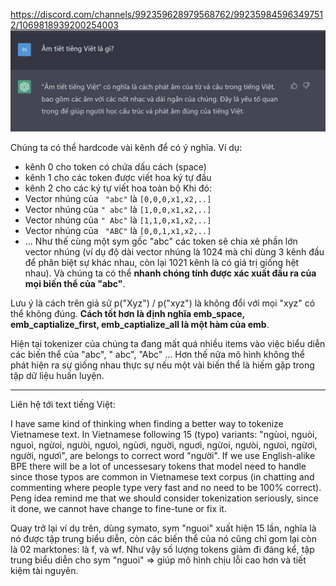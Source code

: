https://discord.com/channels/992359628979568762/992359845963497512/1069818939200254003  
![](files/tknz-00.jpg)

Chúng ta có thể hardcode vài kênh để có ý nghĩa. Ví dụ:
- kênh 0 cho token có chứa dấu cách (space)
- kênh 1 cho các token được viết hoa ký tự đầu
- kênh 2 cho các ký tự viết hoa toàn bộ
Khi đó:
- Vector nhúng của ` "abc"` là `[0,0,0,x1,x2,..]`
- Vector nhúng của `" abc"` là `[1,0,0,x1,x2,..]`
- Vector nhúng của `" Abc"` là `[1,1,0,x1,x2,..]`
- Vector nhúng của ` "ABC"` là `[0,0,1,x1,x2,..]`
- ...
Như thế cùng một sym gốc "abc" các token sẽ chia xẻ phần lớn vector nhúng (ví dụ độ dài vector nhúng là 1024 mà chỉ dùng 3 kênh đầu để phân biệt sự khác nhau, còn lại 1021 kênh là có giá trị giống hệt nhau). Và chúng ta có thể __nhanh chóng tính được xác xuất đầu ra của mọi biến thể của "abc"__.

Lưu ý là cách trên giả sử p("Xyz") / p("xyz") là không đổi với mọi "xyz" có thể không đúng. __Cách tốt hơn là định nghĩa emb_space, emb_captialize_first, emb_captialize_all là một hàm của emb__.

Hiện tại tokenizer của chúng ta đang mất quá nhiều items vào việc biểu diễn các biến thể của "abc", " abc", "Abc" ... Hơn thế nữa mô hình không thể phát hiện ra sự giống nhau thực sự nếu một vài biến thể là hiếm gặp trong tập dữ liệu huấn luyện.

- - -

Liên hệ tới text tiếng Việt:

I have same kind of thinking when finding a better way to tokenize Vietnamese text.  In Vietnamese following 15 (typo) variants: "ngùoi, nguòi, nguoì, ngừoi, ngưòi, ngưoì, ngùơi, nguời, nguơì, ngừoi, ngưòi, ngưoì, ngừơi, người, ngươì", are belongs to correct word "người". If we use English-alike BPE there will be a lot of uncessesary tokens that model need to handle since those typos are common in Vietnamese text corpus (in chatting and commenting where people type very fast and no need to be 100% correct). Peng idea remind me that we should consider tokenization seriously, since it done, we cannot have change to fine-tune or fix it. 

Quay trở lại ví dụ trên, dùng symato, sym "nguoi" xuất hiện 15 lần, nghĩa là nó được tập trung biểu diễn, còn các biến thể của nó cũng chỉ gom lại còn là 02 marktones: là f, và wf. Như vậy số lượng tokens giảm đi đáng kể, tập trung biểu diễn cho sym "nguoi" => giúp mô hình chịu lỗi cao hơn và tiết kiệm tài nguyên.


